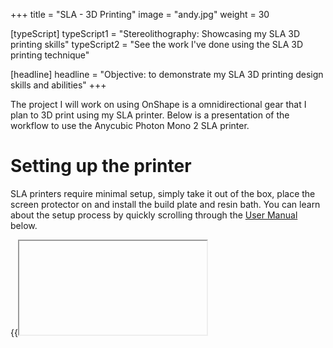 +++
title = "SLA - 3D Printing"
image = "andy.jpg"
weight = 30

[typeScript] 
typeScript1 = "Stereolithography: Showcasing my SLA 3D printing skills" 
typeScript2 = "See the work I've done using the SLA 3D printing technique"

[headline]
headline = "Objective: to demonstrate my SLA 3D printing design skills and abilities"
+++

The project I will work on using OnShape is a omnidirectional gear that I plan to 3D print using my SLA printer. Below is a presentation of the workflow to use the Anycubic Photon Mono 2 SLA printer.

# Setting up the printer

SLA printers require minimal setup, simply take it out of the box, place the screen protector on and install the build plate and resin bath. You can learn about the setup process by quickly scrolling through the [User Manual](../anycubic-printer.pdf) below.

{{<iframe anycubic-printer.pdf>}}

Once set up, I will walk through the zeroing and bed levelling technique in the workflow section below.

# SLA 3D Printing Workflow for Anycubic Photon Mono 2

In this section I will cover the workflow for perfoming an SLA print from import of the part to the Photon Workshop software and slicing it, through to preparing the printer for a print, launching a print, post-print treatment and cleanup. This section will be broken into two parts: 

    (1) Slicing and creating the print file, and
    (2) Performing the print and cleanup 

## Slicing a part for printing

The anycubic photon mono 2 uses the Anycubic Photon Workshop software as its slicer. It is a very intuitive and user friendly software. Furthermore, anycubic has a very friendly user manual and tutorial process when you first open the App. I will include their user manual [here](../anycub-software.pdf) for reference and assitance. You can scroll through it below.

{{<iframe anycubic-software.pdf>}}

Next, I will walk through a very quick tutorial for how to use the software and slice a part for printing.

### 1. Download the Anycubic Photon Workshop Software

Download the latest version of the [Anycubic Photon Workshop software](https://store.anycubic.com/pages/anycubic-photon-workshop-3d-slicer-software) by clicking on the link to their page. Download the version required for user Operating System.

### 2. Launch the App and Import your part

Once installed, the app will prompt you for which printer you are using. In our case we are using the Anycubic Photon Mono 2.

{{<image printer.png>}}

The app has a very friendly tutorial and introduction. It is recommendd that you go through it. It is about 1 minute and gives an excellent tour of the software and its main toolbenches and capabilities.

After you have run through the tutorial feel free to import your part into the slicer. It is possible to import .STEP, .OBJ, and .STL files.

Once imported, you should see the part on the build plate. If it does not appear, there is an error, try exporting your part as a different file format or fixing any CAD errors.

{{<image import.png>}}

the next step involves generating supports.

### 3. Generate supports

Next, you will want to generate supports. You can do this by clicking the "supports" button at the top. You can modify the settings to suit your print and then click on "generate supports" to initiate the support generation process.

{{<image support-settings.png>}}

After calculating the supports, you should see them rendered on the main build plate screen. If they are not there, either there was an error, or the part does not require supports. In most cases, it will generate a skirt regardless of whether supports are required or not.

{{<image supports.png>}}

The next step involves slicing and exporting the file.

### 4. Slice the part

Lastly, you will want to slice the part and export it. You can do this by clicking the slice button in the bottom right hand corner. The software will then generate the sliced part where you can use the scroll bar on the right to view each layer.

{{<image slice.png >}}

If you are happy with the slice, the final step is to click "Save Slice File" in the bottom right hand corner. You can then load this file onto a USB and stick the USB in the printer.

Next step we will turn over to the printer and walk through the process of levelling and zeroing the bed, loading the resin, and launching a print.

## Printing your part

In this section, I will walk through the workflow for printing a part after you have generated the slice file. This includes levelling and zeroing the bed, which I recommend should be done any time the resin bath or build plate has been removed, which will likely be after every print. I recommend this to avoid having failed prints and wasted resin. The workflow is presented below.

### 1. Remove the resin bath and level the bed

VERY IMPORTANT: THE RESIN CURES DUE TO UV LIGHT. IF YOU PLAN TO REMOVE THE RESIN BATH BE SURE TO COVER IT FROM SUNLIGHT SO THAT IT DOES NOT CURE AND YOU DO NOT WASTE RESIN.